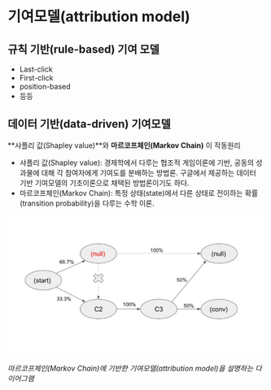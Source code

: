 # 기여모델(attribution model)

## 규칙 기반(rule-based) 기여 모델

+ Last-click
+ First-click
+ position-based
+ 등등



## 데이터 기반(data-driven) 기여모델

**샤플리 값(Shapley value)**와 **마르코프체인(Markov Chain)** 이 작동원리

+ 샤플리 값(Shapley value): 경제학에서 다루는 협조적 게임이론에 기반, 공동의 성과물에 대해 각 참여자에게 기여도를 분배하는 방법론. 구글에서 제공하는 데이터 기반 기여모델의 기초이론으로 채택된 방법론이기도 하다.
+ 마르코프체인(Markov Chain): 특정 상태(state)에서 다른 상태로 전이하는 확률(transition probability)을 다루는 수학 이론. 

![image-20210609115505499](3.assets/image-20210609115505499.png)

###### 마르코프체인(Markov Chain)에 기반한 기여모델(attribution model)을 설명하는 다이어그램



